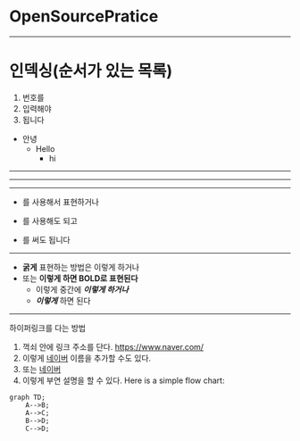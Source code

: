 # OpenSourcePratice
<hr/>

# 인덱싱(순서가 있는 목록)
1. 번호를
2. 입력해야
3. 됩니다

+ 안녕
  + Hello
    + hi
----------- 
***
* *  *
+ 를 사용해서 표현하거나
- 를 사용해도 되고
* 를 써도 됩니다
---
+ **굵게** 표현하는 방법은 이렇게 하거나
+ 또는 __이렇게 하면 BOLD로 표현된다__
  + 이렇게 중간에 ***이렇게 하거나***
  + ___이렇게___ 하면 된다
---
하이퍼링크를 다는 방법
1. 꺽쇠 안에 링크 주소를 단다. <https://www.naver.com/>
2. 이렇게 [네이버](https://www.naver.com/) 이름을 추가할 수도 있다.
3. 또는 [네이버](https://www.naver.com/, "네이버")
4. 이렇게 부연 설명을 할 수 있다.
Here is a simple flow chart:

```mermaid
graph TD;
    A-->B;
    A-->C;
    B-->D;
    C-->D;
```
  
